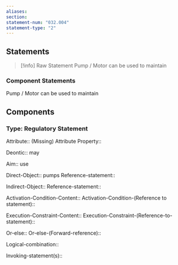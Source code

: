 ```yaml
---
aliases: 
section: 
statement-num: "032.004"
statement-type: "2"
---
```

## Statements 
> [!info] Raw Statement
> Pump / Motor can be used to maintain 
> 

### Component Statements
Pump / Motor can be used to maintain 
## Components
### Type: Regulatory Statement
Attribute:: (Missing)
	Attribute Property::

Deontic:: may

Aim:: use

Direct-Object:: pumps
	Reference-statement::

Indirect-Object::
	Reference-statement::

Activation-Condition-Content::
	Activation-Condition-(Reference to statement)::

Execution-Constraint-Content::
	Execution-Constraint-(Reference-to-statement)::

Or-else::
	Or-else-(Forward-reference)::

Logical-combination::

Invoking-statement(s)::